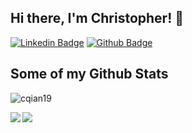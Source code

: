 ## Hi there, I'm Christopher! 👋
[![Linkedin Badge](https://img.shields.io/badge/-christopherqian-0072b1?style=flat&logo=Linkedin&logoColor=white&link=https://www.linkedin.com/in/christopher-qian/)](https://www.linkedin.com/in/christopher-qian/) [![Github Badge](https://img.shields.io/badge/-cqian19-grey?style=flat&logo=github&logoColor=white&link=https://github.com/cqian19/)](https://www.github.com/cqian19/) 
## Some of my Github Stats
<p align=left> <img src=https://komarev.com/ghpvc/?username=cqian19 alt=cqian19 /> </p>

<img align="left" src="https://github-readme-stats.vercel.app/api?username=cqian19&show_icons=true&include_all_commits=True&hide=issues,contribs&line_height=30">
<img align="left" src="https://github-readme-stats.vercel.app/api/top-langs/?username=cqian19&layout=compact&langs_count=6">
